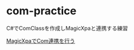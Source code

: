 # com-practice
C#でComClassを作成しMagicXpaと連携する練習

[MagicXpaでCom連携を行う](https://qiita.com/tuun/items/a3529ca21188b56ad66a)
